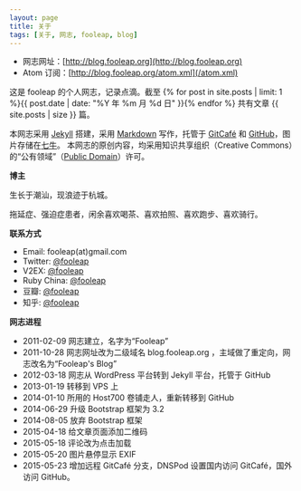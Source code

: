 ```yaml
---
layout: page
title: 关于
tags: [关于, 网志, fooleap, blog]
---
```


* 网志网址：[http://blog.fooleap.org](http://blog.fooleap.org)
* Atom 订阅：[http://blog.fooleap.org/atom.xml](/atom.xml)

这是 fooleap 的个人网志，记录点滴。截至 {% for post in site.posts | limit: 1 %}{{ post.date |  date: "%Y 年 %m 月 %d 日" }}{% endfor %} 共有文章 {{ site.posts | size }} 篇。

本网志采用 [Jekyll](http://jekyllrb.com/) 搭建，采用 [Markdown](http://daringfireball.net/projects/markdown/) 写作，托管于 [GitCafé](https://gitcafe.com/fooleap/fooleap) 和 [GitHub](https://github.com/fooleap/fooleap.github.io)，图片存储在[七牛](https://portal.qiniu.com/signup?code=3lmtscszx8zf4)。 
本网志的原创内容，均采用知识共享组织（Creative Commons）的“公有领域”（[Public Domain](http://creativecommons.org/about/pdm)）许可。

**博主**

生长于潮汕，现浪迹于杭城。

拖延症、强迫症患者，闲余喜欢喝茶、喜欢拍照、喜欢跑步、喜欢骑行。

**联系方式**

* Email: fooleap(at)gmail.com
* Twitter: [@fooleap](http://twitter.com/fooleap)
* V2EX: [@fooleap](http://www.v2ex.com/member/fooleap)
* Ruby China: [@fooleap](http://ruby-china.org/fooleap)
* 豆瓣: [@fooleap](http://douban.com/people/fooleap)
* 知乎: [@fooleap](http://zhihu.com/people/fooleap)

**网志进程**

* 2011-02-09 网志建立，名字为“Fooleap”
* 2011-10-28 网志网址改为二级域名 blog.fooleap.org ，主域做了重定向，网志改名为“Fooleap&#039;s Blog”
* 2012-03-18 网志从 WordPress 平台转到 Jekyll 平台，托管于 GitHub
* 2013-01-19 转移到 VPS 上
* 2014-01-10 所用的 Host700 卷铺走人，重新转移到 GitHub
* 2014-06-29 升级 Bootstrap 框架为 3.2 
* 2014-08-05 放弃 Bootstrap 框架
* 2015-04-18 给文章页面添加二维码
* 2015-05-18 评论改为点击加载
* 2015-05-20 图片悬停显示 EXIF
* 2015-05-23 增加远程 GitCafé 分支，DNSPod 设置国内访问 GitCafé，国外访问 GitHub。
